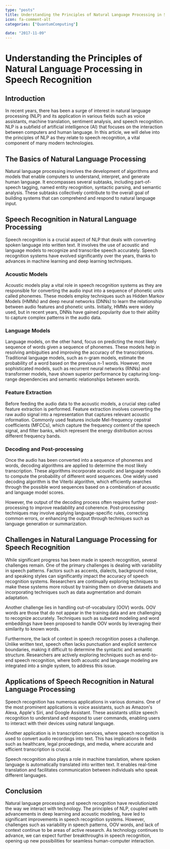 ```yaml
---
type: "posts"
title: Understanding the Principles of Natural Language Processing in Speech Recognition
icon: fa-comment-alt
categories: ["QuantumComputing"]

date: "2017-11-09"
---
```




# Understanding the Principles of Natural Language Processing in Speech Recognition

## Introduction

In recent years, there has been a surge of interest in natural language processing (NLP) and its application in various fields such as voice assistants, machine translation, sentiment analysis, and speech recognition. NLP is a subfield of artificial intelligence (AI) that focuses on the interaction between computers and human language. In this article, we will delve into the principles of NLP as they relate to speech recognition, a vital component of many modern technologies.

## The Basics of Natural Language Processing

Natural language processing involves the development of algorithms and models that enable computers to understand, interpret, and generate human language. It encompasses several subtasks, including part-of-speech tagging, named entity recognition, syntactic parsing, and semantic analysis. These subtasks collectively contribute to the overall goal of building systems that can comprehend and respond to natural language input.

## Speech Recognition in Natural Language Processing

Speech recognition is a crucial aspect of NLP that deals with converting spoken language into written text. It involves the use of acoustic and language models to recognize and transcribe speech accurately. Speech recognition systems have evolved significantly over the years, thanks to advances in machine learning and deep learning techniques.

### Acoustic Models

Acoustic models play a vital role in speech recognition systems as they are responsible for converting the audio input into a sequence of phonetic units called phonemes. These models employ techniques such as Hidden Markov Models (HMMs) and deep neural networks (DNNs) to learn the relationship between audio features and phonetic units. Initially, HMMs were widely used, but in recent years, DNNs have gained popularity due to their ability to capture complex patterns in the audio data.

### Language Models

Language models, on the other hand, focus on predicting the most likely sequence of words given a sequence of phonemes. These models help in resolving ambiguities and improving the accuracy of the transcriptions. Traditional language models, such as n-gram models, estimate the probability of a word based on the previous n-1 words. However, more sophisticated models, such as recurrent neural networks (RNNs) and transformer models, have shown superior performance by capturing long-range dependencies and semantic relationships between words.

### Feature Extraction

Before feeding the audio data to the acoustic models, a crucial step called feature extraction is performed. Feature extraction involves converting the raw audio signal into a representation that captures relevant acoustic information. Commonly used features include Mel-frequency cepstral coefficients (MFCCs), which capture the frequency content of the speech signal, and filter banks, which represent the energy distribution across different frequency bands.

### Decoding and Post-processing

Once the audio has been converted into a sequence of phonemes and words, decoding algorithms are applied to determine the most likely transcription. These algorithms incorporate acoustic and language models to compute the probability of different word sequences. One widely used decoding algorithm is the Viterbi algorithm, which efficiently searches through the possible word sequences based on a combination of acoustic and language model scores.

However, the output of the decoding process often requires further post-processing to improve readability and coherence. Post-processing techniques may involve applying language-specific rules, correcting common errors, or enhancing the output through techniques such as language generation or summarization.

## Challenges in Natural Language Processing for Speech Recognition

While significant progress has been made in speech recognition, several challenges remain. One of the primary challenges is dealing with variability in speech patterns. Factors such as accents, dialects, background noise, and speaking styles can significantly impact the accuracy of speech recognition systems. Researchers are continually exploring techniques to make these systems more robust by training them on diverse datasets and incorporating techniques such as data augmentation and domain adaptation.

Another challenge lies in handling out-of-vocabulary (OOV) words. OOV words are those that do not appear in the training data and are challenging to recognize accurately. Techniques such as subword modeling and word embeddings have been proposed to handle OOV words by leveraging their similarity to known words.

Furthermore, the lack of context in speech recognition poses a challenge. Unlike written text, speech often lacks punctuation and explicit sentence boundaries, making it difficult to determine the syntactic and semantic structure. Researchers are actively exploring techniques such as end-to-end speech recognition, where both acoustic and language modeling are integrated into a single system, to address this issue.

## Applications of Speech Recognition in Natural Language Processing

Speech recognition has numerous applications in various domains. One of the most prominent applications is voice assistants, such as Amazon's Alexa, Apple's Siri, and Google Assistant. These assistants utilize speech recognition to understand and respond to user commands, enabling users to interact with their devices using natural language.

Another application is in transcription services, where speech recognition is used to convert audio recordings into text. This has implications in fields such as healthcare, legal proceedings, and media, where accurate and efficient transcription is crucial.

Speech recognition also plays a role in machine translation, where spoken language is automatically translated into written text. It enables real-time translation and facilitates communication between individuals who speak different languages.

## Conclusion

Natural language processing and speech recognition have revolutionized the way we interact with technology. The principles of NLP, coupled with advancements in deep learning and acoustic modeling, have led to significant improvements in speech recognition systems. However, challenges such as variability in speech patterns, OOV words, and lack of context continue to be areas of active research. As technology continues to advance, we can expect further breakthroughs in speech recognition, opening up new possibilities for seamless human-computer interaction.